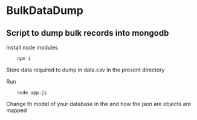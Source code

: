 # BulkDataDump
## Script to dump bulk records into mongodb

Install node modules 
```
	npm i 
```
Store data required to dump in data.csv in the present directory 

Run 
```
	node app.js
```

Change th model of your database in the and how the json are objects are mapped 
